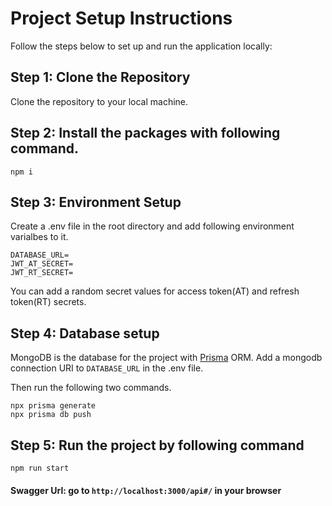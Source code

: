 # Project Setup Instructions

Follow the steps below to set up and run the application locally:

## Step 1: Clone the Repository

Clone the repository to your local machine.

## Step 2: Install the packages with following command.

`npm i`

## Step 3: Environment Setup

Create a .env file in the root directory and add following environment varialbes to it.

```
DATABASE_URL=
JWT_AT_SECRET=
JWT_RT_SECRET=
```

You can add a random secret values for access token(AT) and refresh token(RT) secrets.

## Step 4: Database setup

MongoDB is the database for the project with [Prisma](https://www.prisma.io/) ORM.
Add a mongodb connection URI to `DATABASE_URL` in the .env file.

Then run the following two commands.

`npx prisma generate`<br>
`npx prisma db push`

## Step 5: Run the project by following command

`npm run start`

#### Swagger Url: go to `http://localhost:3000/api#/` in your browser
